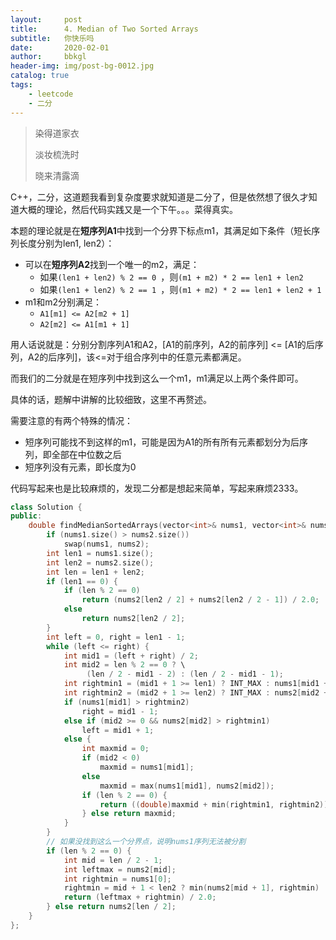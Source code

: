```yaml
---
layout:     post
title:      4. Median of Two Sorted Arrays
subtitle:   你快乐吗
date:       2020-02-01
author:     bbkgl
header-img: img/post-bg-0012.jpg
catalog: true
tags:
    - leetcode
    - 二分
---
```


>染得道家衣
>
>淡妆梳洗时
>
>晓来清露滴

C++，二分，这道题我看到复杂度要求就知道是二分了，但是依然想了很久才知道大概的理论，然后代码实践又是一个下午。。。菜得真实。

本题的理论就是在**短序列A1**中找到一个分界下标点m1，其满足如下条件（短长序列长度分别为len1, len2）：

- 可以在**短序列A2**找到一个唯一的m2，满足：
  - 如果`(len1 + len2) % 2 == 0 `，则`(m1 + m2) * 2 == len1 + len2 `
  - 如果`(len1 + len2) % 2 == 1 `，则`(m1 + m2) * 2 == len1 + len2 + 1 `
- m1和m2分别满足：
  - `A1[m1] <= A2[m2 + 1]`
  - `A2[m2] <= A1[m1 + 1]`

用人话说就是：分别分割序列A1和A2，[A1的前序列，A2的前序列] <= [A1的后序列，A2的后序列]，该<=对于组合序列中的任意元素都满足。

而我们的二分就是在短序列中找到这么一个m1，m1满足以上两个条件即可。

具体的话，题解中讲解的比较细致，这里不再赘述。

需要注意的有两个特殊的情况：

- 短序列可能找不到这样的m1，可能是因为A1的所有所有元素都划分为后序列，即全部在中位数之后
- 短序列没有元素，即长度为0

代码写起来也是比较麻烦的，发现二分都是想起来简单，写起来麻烦2333。

```cpp
class Solution {
public:
    double findMedianSortedArrays(vector<int>& nums1, vector<int>& nums2) {
        if (nums1.size() > nums2.size())
            swap(nums1, nums2);
        int len1 = nums1.size();
        int len2 = nums2.size();
        int len = len1 + len2;
        if (len1 == 0) {
            if (len % 2 == 0)
                return (nums2[len2 / 2] + nums2[len2 / 2 - 1]) / 2.0;
            else
                return nums2[len2 / 2];
        }
        int left = 0, right = len1 - 1;
        while (left <= right) {
            int mid1 = (left + right) / 2;
            int mid2 = len % 2 == 0 ? \
                 (len / 2 - mid1 - 2) : (len / 2 - mid1 - 1);
            int rightmin1 = (mid1 + 1 >= len1) ? INT_MAX : nums1[mid1 + 1];
            int rightmin2 = (mid2 + 1 >= len2) ? INT_MAX : nums2[mid2 + 1];
            if (nums1[mid1] > rightmin2)
                right = mid1 - 1;
            else if (mid2 >= 0 && nums2[mid2] > rightmin1)
                left = mid1 + 1;
            else {
                int maxmid = 0;
                if (mid2 < 0)
                    maxmid = nums1[mid1];
                else
                    maxmid = max(nums1[mid1], nums2[mid2]);
                if (len % 2 == 0) {
                    return ((double)maxmid + min(rightmin1, rightmin2)) / 2;
                } else return maxmid;
            }
        }
        // 如果没找到这么一个分界点，说明nums1序列无法被分割
        if (len % 2 == 0) {
            int mid = len / 2 - 1;
            int leftmax = nums2[mid];
            int rightmin = nums1[0];
            rightmin = mid + 1 < len2 ? min(nums2[mid + 1], rightmin) : rightmin;
            return (leftmax + rightmin) / 2.0;
        } else return nums2[len / 2];
    }
};
```

